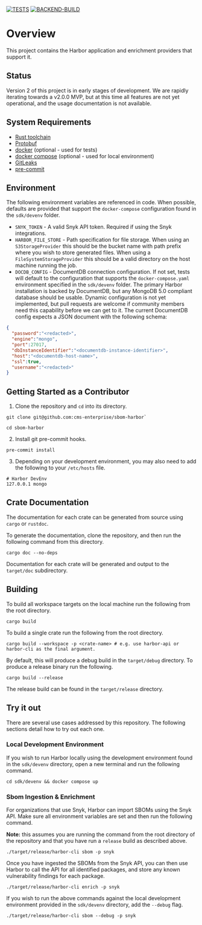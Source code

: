[![TESTS](https://github.com/CMS-Enterprise/sbom-harbor/actions/workflows/tests.yaml/badge.svg)](https://github.com/CMS-Enterprise/sbom-harbor/actions/workflows/tests.yaml) [![BACKEND-BUILD](https://github.com/CMS-Enterprise/sbom-harbor/actions/workflows/build.yaml/badge.svg?branch=main&event=workflow_run)](https://github.com/CMS-Enterprise/sbom-harbor/actions/workflows/build.yaml)
# Overview

This project contains the Harbor application and enrichment providers that support it.

## Status

Version 2 of this project is in early stages of development.  We are rapidly iterating towards a v2.0.0 MVP,
but at this time all features are not yet operational, and the usage documentation is not available.

## System Requirements

- [Rust toolchain](https://www.rust-lang.org/tools/install)
- [Protobuf](https://grpc.io/docs/protoc-installation/)
- [docker](https://docs.docker.com/get-docker/) (optional - used for tests)
- [docker compose](https://docs.docker.com/compose/install/) (optional - used for local environment)
- [GitLeaks](https://github.com/gitleaks/gitleaks/tree/master#installing)
- [pre-commit](https://pre-commit.com/index.html#install)

## Environment

The following environment variables are referenced in code. When possible, defaults are provided that
support the `docker-compose` configuration found in the `sdk/devenv` folder.

- `SNYK_TOKEN` - A valid Snyk API token. Required if using the Snyk integrations.
- `HARBOR_FILE_STORE` - Path specification for file storage. When using an `S3StorageProvider`
  this should be the bucket name with path prefix where you wish to store generated files. When
  using a `FileSystemStorageProvider` this should be a valid directory on the host machine
  running the job.
- `DOCDB_CONFIG` - DocumentDB connection configuration. If not set, tests will default to the
  configuration that supports the `docker-compose.yaml` environment specified in the `sdk/devenv`
  folder. The primary Harbor installation is backed by DocumentDB, but any MongoDB 5.0 compliant
  database should be usable. Dynamic configuration is not yet implemented, but pull requests
  are welcome if community members need this capability before we can get to it. The
  current DocumentDB config expects a JSON document with the following schema:

```json
{
  "password":"<redacted>",
  "engine":"mongo",
  "port":27017,
  "dbInstanceIdentifier":"<documentdb-instance-identifier>",
  "host":"<documentdb-host-name>",
  "ssl":true,
  "username":"<redacted>"
}
```

## Getting Started as a Contributor

1. Clone the repository and `cd` into its directory.

```shell
git clone git@github.com:cms-enterprise/sbom-harbor`

cd sbom-harbor
```

2. Install git pre-commit hooks.

```shell
pre-commit install
```

3. Depending on your development environment, you may also need to add the following to your
   `/etc/hosts` file.

```shell
# Harbor DevEnv
127.0.0.1 mongo
```

## Crate Documentation

The documentation for each crate can be generated from source using `cargo` or `rustdoc`.

To generate the documentation, clone the repository, and then run the
following command from this directory.

```shell
cargo doc --no-deps
```

Documentation for each crate will be generated and output to the `target/doc` subdirectory.

## Building

To build all workspace targets on the local machine run the following from the root directory.

```shell
cargo build
```

To build a single crate run the following from the root directory.

```shell
cargo build --workspace -p <crate-name> # e.g. use harbor-api or harbor-cli as the final argument.
```

By default, this will produce a debug build in the `target/debug` directory. To produce a release
binary run the following.

```shell
cargo build --release
```

The release build can be found in the `target/release` directory.

## Try it out

There are several use cases addressed by this repository. The following sections detail how to try
out each one.

### Local Development Environment

If you wish to run Harbor locally using the development environment found in the `sdk/devenv` 
directory,
open a new terminal and run the following command.

```shell
cd sdk/devenv && docker compose up
```

### Sbom Ingestion & Enrichment

For organizations that use Snyk, Harbor can import SBOMs using the Snyk API. Make sure all environment
variables are set and then run the following command.

**Note:** this assumes you are running the command from the root directory of the repository and
that you have run a `release` build as described above.

```shell
./target/release/harbor-cli sbom -p snyk
```

Once you have ingested the SBOMs from the Snyk API, you can then use Harbor to call the API for all
identified packages, and store any known vulnerability findings for each package.

```shell
./target/release/harbor-cli enrich -p snyk
```

If you wish to run the above commands against the local development environment provided in
the `sdk/devenv` directory, add the `--debug` flag.

```shell
./target/release/harbor-cli sbom --debug -p snyk
```
